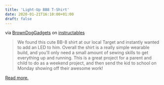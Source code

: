 ```yaml
---
title: 'Light-Up BB8 T-Shirt'
date: 2020-01-21T16:10:00+01:00
draft: false
---
```


via [BrownDogGadgets](https://www.instructables.com/member/BrownDogGadgets/) on [instructables](https://www.instructables.com/id/Light-Up-BB8-T-Shirt/)

> We found this cute BB-8 shirt at our local Target and instantly wanted to add an LED to him. Overall the shirt is a really simple wearable build, and you’ll only need a small amount of sewing skills to get everything up and running. This is a great project for a parent and child to do as a weekend project, and then send the kid to school on Monday showing off their awesome work!

[Read more.](https://www.instructables.com/id/Light-Up-BB8-T-Shirt/)